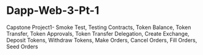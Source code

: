 # Dapp-Web-3-Pt-1
Capstone Project1- Smoke Test, Testing Contracts, Token Balance, Token Transfer, Token Approvals, Token Transfer Delegation, Create Exchange, Deposit Tokens, Withdraw Tokens, Make Orders, Cancel Orders, Fill Orders, Seed Orders 
